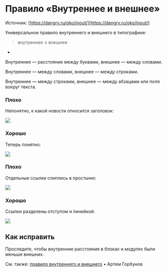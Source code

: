 # Правило «Внутреннее и внешнее»

Источник: [https://dangry.ru/oko/inout/](https://dangry.ru/oko/inout/)

Универсальное правило внутреннего и внешнего в типографике:

> внутреннее ≤ внешнее

-

Внутреннее — расстояние между буквами, внешнее — между словами.

Внутреннее — между словами, внешнее — между строками.

Внутреннее — между строками, внешнее — между абзацами или поля вокруг текста.

### Плохо

Непонятно, к какой новости относится заголовок:

![](https://dangry.ru/images/oko/inout-bad-1.png)

### Хорошо

Теперь понятно:

![](https://dangry.ru/images/oko/inout-good-1.png)

### Плохо

Отдельные ссылки слиплись в простыню:

![](https://dangry.ru/images/oko/inout-bad-2.png)

### Хорошо

Ссылки разделены отступом и линейкой:

![](https://dangry.ru/images/oko/inout-good-2.png)

## Как исправить

Проследите, чтобы внутренние расстояния в блоках и модулях были меньше внешних.

См. также: [правило внутреннего и внешнего](http://artgorbunov.ru/bb/soviet/20140818/) • Артем Горбунов
